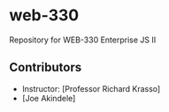 # web-330
Repository for WEB-330 Enterprise JS II
## Contributors
- Instructor: [Professor Richard Krasso]
- [Joe Akindele]


